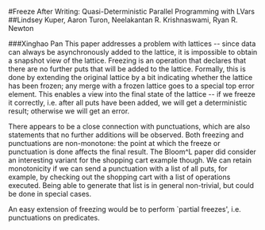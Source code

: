 #Freeze After Writing: Quasi-Deterministic Parallel Programming with LVars
##Lindsey Kuper, Aaron Turon, Neelakantan R. Krishnaswami, Ryan R. Newton

###Xinghao Pan
This paper addresses a problem with lattices -- since data can always be asynchronously added to the lattice, it is impossible to obtain a snapshot view of the lattice.
Freezing is an operation that declares that there are no further puts that will be added to the lattice.
Formally, this is done by extending the original lattice by a bit indicating whether the lattice has been frozen; any merge with a frozen lattice goes to a special top error element.
This enables a view into the final state of the lattice -- if we freeze it correctly, i.e. after all puts have been added, we will get a deterministic result; otherwise we will get an error.

There appears to be a close connection with punctuations, which are also statements that no further additions will be observed.
Both freezing and punctuations are non-monotone: the point at which the freeze or punctuation is done affects the final result.
The Bloom^L paper did consider an interesting variant for the shopping cart example though.
We can retain monotonicity if we can send a punctuation with a list of all puts, for example, by checking out the shopping cart with a list of operations executed.
Being able to generate that list is in general non-trivial, but could be done in special cases.

An easy extension of freezing would be to perform `partial freezes', i.e. punctuations on predicates.
